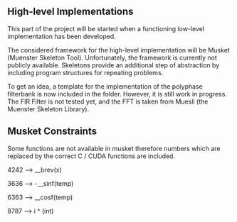 ## High-level Implementations

This part of the project will be started when a functioning low-level implementation has been developed.

The considered framework for the high-level implementation will be Musket (Muenster Skeleton Tool). Unfortunately, the framework is currently not publicly available. Skeletons provide an additional step of abstraction by including program structures for repeating problems. 

To get an idea, a template for the implementation of the polyphase filterbank is now included in the folder. However, it is still work in progress. The FIR Filter is not tested yet, and the FFT is taken from Muesli (the Muenster Skeleton Library).

## Musket Constraints

Some functions are not available in musket therefore numbers which are replaced by the correct C / CUDA functions are included. 

4242 --> __brev(x)

3636 --> -__sinf(temp)

6363 --> __cosf(temp)

8787 --> i ^ (int)

